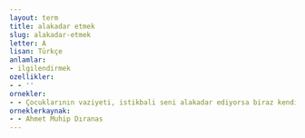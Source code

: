 ```yaml
---
layout: term
title: alakadar etmek
slug: alakadar-etmek
letter: A
lisan: Türkçe
anlamlar:
- ilgilendirmek
ozellikler:
- - ''
ornekler:
- - Çocuklarının vaziyeti, istikbali seni alakadar ediyorsa biraz kendi âleminden çıkar, onlarla meşgul olursun, anladın mı?
orneklerkaynak:
- - Ahmet Muhip Dıranas
---
```

